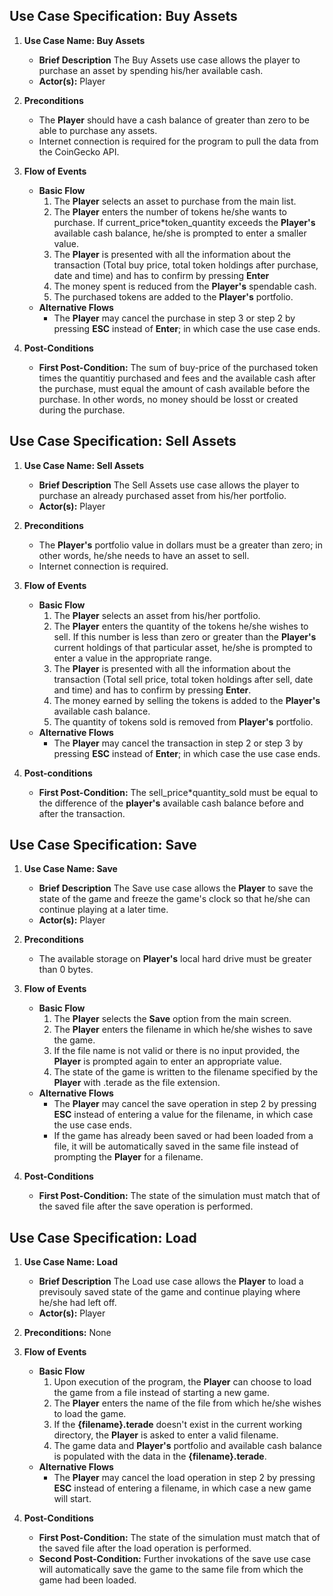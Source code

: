 ## Use Case Specification: Buy Assets

1. **Use Case Name: Buy Assets**
    * **Brief Description**
    The Buy Assets use case allows the player to purchase an asset by spending his/her available cash.
    * **Actor(s):** Player

2. **Preconditions**
	* The **Player** should have a cash balance of greater than zero to be able to purchase any assets.
	* Internet connection is required for the program to pull the data from the CoinGecko API.

3. **Flow of Events**
    * **Basic Flow**
        1. The **Player** selects an asset to purchase from the main list.
        2. The **Player** enters the number of tokens he/she wants to purchase. If current_price*token_quantity exceeds the **Player's** available cash balance, he/she is prompted to enter a smaller value.
        3. The **Player** is presented with all the information about the transaction (Total buy price, total token holdings after purchase, date and time) and has to confirm by pressing **Enter**
        4. The money spent is reduced from the **Player's** spendable cash.
        5. The purchased tokens are added to the **Player's** portfolio.
    * **Alternative Flows**
        * The **Player** may cancel the purchase in step 3 or step 2 by pressing **ESC** instead of **Enter**; in which case the use case ends.
        
4. **Post-Conditions**
    * **First Post-Condition:** The sum of buy-price of the purchased token times the quantitiy purchased and fees and the available cash after the purchase, must equal the amount of cash available before the purchase. In other words, no money should be losst or created during the purchase.

## Use Case Specification: Sell Assets

1. **Use Case Name: Sell Assets**
    * **Brief Description** 
    The Sell Assets use case allows the player to purchase an already purchased asset from his/her portfolio.
    * **Actor(s):** Player

2. **Preconditions**
    * The **Player's** portfolio value in dollars must be a greater than zero; in other words, he/she needs to have an asset to sell.
    * Internet connection is required.
    
3. **Flow of Events**
    * **Basic Flow**
        1. The **Player** selects an asset from his/her portfolio.
        2. The **Player** enters the quantity of the tokens he/she wishes to sell. If this number is less than zero or greater than the **Player's** current holdings of that particular asset, he/she is prompted to enter a value in the appropriate range.
        3. The **Player** is presented with all the information about the transaction (Total sell price, total token holdings after sell, date and time) and has to confirm by pressing **Enter**.
        4. The money earned by selling the tokens is added to the **Player's** available cash balance.
        5. The quantity of tokens sold is removed from **Player's** portfolio.
    * **Alternative Flows**
        * The **Player** may cancel the transaction in step 2 or step 3 by pressing **ESC** instead of **Enter**; in which case the use case ends.

4. **Post-conditions**
    * **First Post-Condition:** The sell_price*quantity_sold must be equal to the difference of the **player's** available cash balance before and after the transaction.

## Use Case Specification: Save

1. **Use Case Name: Save**
    * **Brief Description**
    The Save use case allows the **Player** to save the state of the game and freeze the game's clock so that he/she can continue playing at a later time.
    * **Actor(s):** Player

2. **Preconditions**
    * The available storage on **Player's** local hard drive must be greater than 0 bytes.

3. **Flow of Events**
    * **Basic Flow**
        1. The **Player** selects the **Save** option from the main screen.
        2. The **Player** enters the filename in which he/she wishes to save the game.
        3. If the file name is not valid or there is no input provided, the **Player** is prompted again to enter an appropriate value. 
        4. The state of the game is written to the filename specified by the **Player** with .terade as the file extension.
    * **Alternative Flows**
        * The **Player** may cancel the save operation in step 2 by pressing **ESC** instead of entering a value for the filename, in which case the use case ends.
        * If the game has already been saved or had been loaded from a file, it will be automatically saved in the same file instead of prompting the **Player** for a filename.
    
4. **Post-Conditions**
    * **First Post-Condition:** The state of the simulation must match that of the saved file after the save operation is performed.

## Use Case Specification: Load

1. **Use Case Name: Load**
    * **Brief Description**
    The Load use case allows the **Player** to load a previsouly saved state of the game and continue playing where he/she had left off.
    * **Actor(s):** Player

2. **Preconditions:** None

3. **Flow of Events**
    * **Basic Flow**
        1. Upon execution of the program, the **Player** can choose to load the game from a file instead of starting a new game.
        2. The **Player** enters the name of the file from which he/she wishes to load the game.
        3. If the **{filename}.terade** doesn't exist in the current working directory, the **Player** is asked to enter a valid filename.
        4. The game data and **Player's** portfolio and available cash balance is populated with the data in the **{filename}.terade**.
    * **Alternative Flows**
        * The **Player** may cancel the load operation in step 2 by pressing **ESC** instead of entering a filename, in which case a new game will start.
        
4. **Post-Conditions**
    * **First Post-Condition:** The state of the simulation must match that of the saved file after the load operation is performed.
    * **Second Post-Condition:** Further invokations of the save use case will automatically save the game to the same file from which the game had been loaded.

